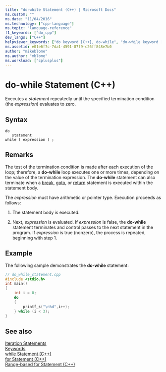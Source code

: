 ```yaml
---
title: "do-while Statement (C++) | Microsoft Docs"
ms.custom: ""
ms.date: "11/04/2016"
ms.technology: ["cpp-language"]
ms.topic: "language-reference"
f1_keywords: ["do_cpp"]
dev_langs: ["C++"]
helpviewer_keywords: ["do keyword [C++], do-while", "do-while keyword [C++]", "do keyword [C++]", "while keyword [C++], do-while"]
ms.assetid: e01e6f7c-7da1-4591-87f9-c26ff848e7b0
author: "mikeblome"
ms.author: "mblome"
ms.workload: ["cplusplus"]
---
```

# do-while Statement (C++)
Executes a *statement* repeatedly until the specified termination condition (the *expression*) evaluates to zero.  
  
## Syntax  
  
```  
do  
   statement  
while ( expression ) ;  
```  
  
## Remarks  
 The test of the termination condition is made after each execution of the loop; therefore, a **do-while** loop executes one or more times, depending on the value of the termination expression. The **do-while** statement can also terminate when a [break](../cpp/break-statement-cpp.md), [goto](../cpp/goto-statement-cpp.md), or [return](../cpp/return-statement-cpp.md) statement is executed within the statement body.  
  
 The *expression* must have arithmetic or pointer type. Execution proceeds as follows:  
  
1.  The statement body is executed.  
  
2.  Next, *expression* is evaluated. If *expression* is false, the **do-while** statement terminates and control passes to the next statement in the program. If *expression* is true (nonzero), the process is repeated, beginning with step 1.  
  
## Example  
 The following sample demonstrates the **do-while** statement:  
  
```cpp 
// do_while_statement.cpp  
#include <stdio.h>  
int main()  
{  
    int i = 0;  
    do  
    {  
        printf_s("\n%d",i++);  
    } while (i < 3);  
}  
```  
  
## See also  
 [Iteration Statements](../cpp/iteration-statements-cpp.md)   
 [Keywords](../cpp/keywords-cpp.md)   
 [while Statement (C++)](../cpp/while-statement-cpp.md)   
 [for Statement (C++)](../cpp/for-statement-cpp.md)   
 [Range-based for Statement (C++)](../cpp/range-based-for-statement-cpp.md)